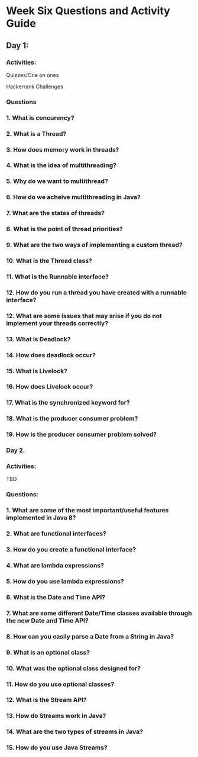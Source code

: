 # Week Six Questions and Activity Guide

## Day 1:

### Activities:

Quizzes/One on ones

Hackerrank Challenges

### Questions

### 1. What is concurency?

### 2. What is a Thread?

### 3. How does memory work in threads?

### 4. What is the idea of multithreading?

### 5. Why do we want to multithread?

### 6. How do we acheive multithreading in Java?

### 7. What are the states of threads?

### 8. What is the point of thread priorities?

### 9. What are the two ways of implementing a custom thread?

### 10. What is the Thread class?

### 11. What is the Runnable interface?

### 12. How do you run a thread you have created with a runnable interface?

### 12. What are some issues that may arise if you do not implement your threads correctly?

### 13. What is Deadlock?

### 14. How does deadlock occur?

### 15. What is Livelock?

### 16. How does Livelock occur?

### 17. What is the synchronized keyword for?

### 18. What is the producer consumer problem?

### 19. How is the producer consumer problem solved?

### Day 2.

### Activities:

TBD

### Questions:

### 1. What are some of the most important/useful features implemented in Java 8?

### 2. What are functional interfaces?

### 3. How do you create a functional interface?

### 4. What are lambda expressions?

### 5. How do you use lambda expressions?

### 6. What is the Date and Time API?

### 7. What are some different Date/Time classes available through the new Date and Time API?

### 8. How can you easily parse a Date from a String in Java?

### 9. What is an optional class?

### 10. What was the optional class designed for?

### 11. How do you use optional classes?

### 12. What is the Stream API?

### 13. How do Streams work in Java?

### 14. What are the two types of streams in Java?

### 15. How do you use Java Streams?